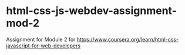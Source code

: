# html-css-js-webdev-assignment-mod-2
Assignment for Module 2 for https://www.coursera.org/learn/html-css-javascript-for-web-developers
